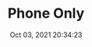 ---
id: 85
title: Phone Only 
file-slug: phone-only
date: Oct 03, 2021 20:34:23
feature: false
category: icons
angle: dynamic
clay: https://3dicons.sgp1.cdn.digitaloceanspaces.com/v1/dynamic/clay/phone-only-dynamic-clay.png
gradient: https://3dicons.sgp1.cdn.digitaloceanspaces.com/v1/dynamic/gradient/phone-only-dynamic-gradient.png
color: https://3dicons.sgp1.cdn.digitaloceanspaces.com/v1/dynamic/color/phone-only-dynamic-color.png
premium: https://3dicons.sgp1.cdn.digitaloceanspaces.com/v1/dynamic/premium/phone-only-dynamic-premium.png
---